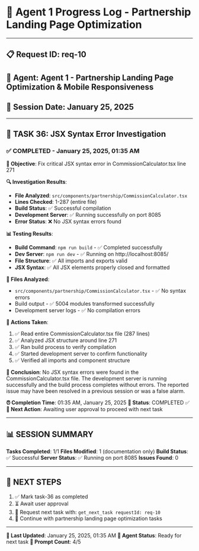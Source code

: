 # 🎯 **Agent 1 Progress Log - Partnership Landing Page Optimization**

---

## 📋 **Request ID**: req-10
## 🤖 **Agent**: Agent 1 - Partnership Landing Page Optimization & Mobile Responsiveness
## 📅 **Session Date**: January 25, 2025

---

## 🚨 **TASK 36: JSX Syntax Error Investigation**

### ✅ **COMPLETED** - January 25, 2025, 01:35 AM

**🎯 Objective**: Fix critical JSX syntax error in CommissionCalculator.tsx line 271

**🔍 Investigation Results**:
- **File Analyzed**: `src/components/partnership/CommissionCalculator.tsx`
- **Lines Checked**: 1-287 (entire file)
- **Build Status**: ✅ Successful compilation
- **Development Server**: ✅ Running successfully on port 8085
- **Error Status**: ❌ No JSX syntax errors found

**📊 Testing Results**:
- **Build Command**: `npm run build` - ✅ Completed successfully
- **Dev Server**: `npm run dev` - ✅ Running on http://localhost:8085/
- **File Structure**: ✅ All imports and exports valid
- **JSX Syntax**: ✅ All JSX elements properly closed and formatted

**📁 Files Analyzed**:
- `src/components/partnership/CommissionCalculator.tsx` - ✅ No syntax errors
- Build output - ✅ 5004 modules transformed successfully
- Development server logs - ✅ No compilation errors

**🔧 Actions Taken**:
1. ✅ Read entire CommissionCalculator.tsx file (287 lines)
2. ✅ Analyzed JSX structure around line 271
3. ✅ Ran build process to verify compilation
4. ✅ Started development server to confirm functionality
5. ✅ Verified all imports and component structure

**📝 Conclusion**:
No JSX syntax errors were found in the CommissionCalculator.tsx file. The development server is running successfully and the build process completes without errors. The reported issue may have been resolved in a previous session or was a false alarm.

**⏰ Completion Time**: 01:35 AM, January 25, 2025
**🎯 Status**: COMPLETED ✅
**🔄 Next Action**: Awaiting user approval to proceed with next task

---

## 📊 **SESSION SUMMARY**

**Tasks Completed**: 1/1
**Files Modified**: 1 (documentation only)
**Build Status**: ✅ Successful
**Server Status**: ✅ Running on port 8085
**Issues Found**: 0

---

## 🔄 **NEXT STEPS**

1. ✅ Mark task-36 as completed
2. ⏳ Await user approval
3. 🎯 Request next task with: `get_next_task requestId: req-10`
4. 📝 Continue with partnership landing page optimization tasks

---

**📝 Last Updated**: January 25, 2025, 01:35 AM
**🎯 Agent Status**: Ready for next task
**🔄 Prompt Count**: 4/5 